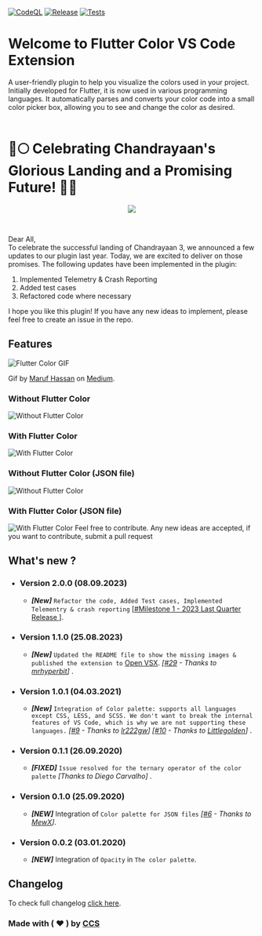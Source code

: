 [![CodeQL](https://github.com/neodisk17/vscode-ext-flutter-color-viewer/actions/workflows/github-code-scanning/codeql/badge.svg?branch=master)](https://github.com/neodisk17/vscode-ext-flutter-color-viewer/actions/workflows/github-code-scanning/codeql)
[![Release](https://github.com/neodisk17/vscode-ext-flutter-color-viewer/actions/workflows/main.yml/badge.svg?branch=master)](https://github.com/neodisk17/vscode-ext-flutter-color-viewer/actions/workflows/main.yml)
[![Tests](https://github.com/neodisk17/vscode-ext-flutter-color-viewer/actions/workflows/test.yml/badge.svg)](https://github.com/neodisk17/vscode-ext-flutter-color-viewer/actions/workflows/test.yml)

# Welcome to Flutter Color VS Code Extension

A user-friendly plugin to help you visualize the colors used in your project. Initially developed for Flutter, it is now used in various programming languages. It automatically parses and converts your color code into a small color picker box, allowing you to see and change the color as desired.
<br/>
<br/>

# 🚀🌕 Celebrating Chandrayaan's Glorious Landing and a Promising Future! 🌌✨

<p align="center">
  <img src="https://flutter-color.s3.ap-south-1.amazonaws.com/vikram-lander.webp">
</p>

<br/>

Dear All,<br/>
To celebrate the successful landing of Chandrayaan 3, we announced a few updates to our plugin last year. Today, we are excited to deliver on those promises. The following updates have been implemented in the plugin:

1. Implemented Telemetry & Crash Reporting
2. Added test cases
3. Refactored code where necessary

I hope you like this plugin! If you have any new ideas to implement, please feel free to create an issue in the repo.

## Features

![Flutter Color GIF](https://flutter-color.s3.ap-south-1.amazonaws.com/flutter-color.gif)

Gif by [Maruf Hassan](https://medium.com/@maruf.hassan) on [Medium](https://medium.com/@maruf.hassan/the-ultimate-vs-code-extensions-for-working-with-flutter-8e75232e6f98).

### Without Flutter Color

![Without Flutter Color](https://flutter-color.s3.ap-south-1.amazonaws.com/without-plugin.jpg)

### With Flutter Color

![With Flutter Color](https://flutter-color.s3.ap-south-1.amazonaws.com/with-plugin.jpg)

### Without Flutter Color (JSON file)

![Without Flutter Color](https://flutter-color.s3.ap-south-1.amazonaws.com/without-plugin-json.jpg)

### With Flutter Color (JSON file)

![With Flutter Color](https://flutter-color.s3.ap-south-1.amazonaws.com/with-plugin-json.jpg)
Feel free to contribute. Any new ideas are accepted, if you want to contribute, submit a pull request

## What's new ?

- ### Version 2.0.0 (08.09.2023)

  - **_[New]_** `Refactor the code, Added Test cases, Implemented Telementry & crash reporting` [[#Milestone 1 - 2023 Last Quarter Release
    ](https://github.com/neodisk17/vscode-ext-flutter-color-viewer/milestone/1)].

- ### Version 1.1.0 (25.08.2023)

  - **_[New]_** `Updated the README file to show the missing images & published the extension to` [Open VSX](https://open-vsx.org/extension/circlecodesolution/ccs-flutter-color). _[[#29](https://github.com/neodisk17/vscode-ext-flutter-color-viewer/issues/29) - Thanks to [mrhyperbit](https://github.com/mrhyperbit)]_ .

- ### Version 1.0.1 (04.03.2021)

  - **_[New]_** `Integration of Color palette: supports all languages except CSS, LESS, and SCSS. We don't want to break the internal features of VS Code, which is why we are not supporting these languages.` _[[#9](https://github.com/circlecodesolution/vscode-ext-flutter-color-viewer/issues/9) - Thanks to [lr222gw](https://github.com/lr222gw)]_ _[[#10](https://github.com/circlecodesolution/vscode-ext-flutter-color-viewer/issues/10) - Thanks to [Littlegolden](https://github.com/Littlegolden)]_ .

- ### Version 0.1.1 (26.09.2020)

  - **_[FIXED]_** `Issue resolved for the ternary operator of the color palette` _[Thanks to Diego Carvalho]_ .

- ### Version 0.1.0 (25.09.2020)

  - **_[NEW]_** Integration of `Color palette for JSON files` _[[#6](https://github.com/circlecodesolution/vscode-ext-flutter-color-viewer/issues/6) - Thanks to [MewX](https://github.com/MewX)]_.

- ### Version 0.0.2 (03.01.2020)
  - **_[NEW]_** Integration of `Opacity` in `The color palette`.

## Changelog

To check full changelog [click here](CHANGELOG.md).

### Made with ( ❤ ) by [CCS](http://circle.codesolution.in)
